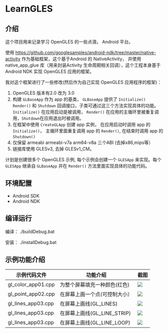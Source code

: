 # LearnGLES 

## 介绍 
这个项目用来记录学习 OpenGLES 的一些点滴， Android 平台。

使用 https://github.com/googlesamples/android-ndk/tree/master/native-activity 作为基础框架，这个基于Android 的 NativeActivity， 并使用native_app_glue 库（用来封装Activity 生命周期相关回调），这个工程本身基于 Android NDK 实现 OpenGLES 应用的框架。

我对这个框架进行了一些修改(然后作为自己实现 OpenGLES 应用程序的框架)：

1. OpenGLES 版本有2.0 改为 3.0 
2. 构建 `GLBaseApp` 作为 app 的基类， `GLBaseApp` 提供了 `Initialize()` `Render()` 和 `Shutdown` 回调接口，子类可通过这三个方法实现具体的功能。`Initialize()` 在应用启动是被调用， `Render()` 在应用的主循环里被重复调用，`Shutdown`在应用退出时被调用。
3. 在框架中使用 `CreateGLApp` 创建 app 实例， 在应用启动时调用 app 的 `Initialize()`， 主循环里面重复调用 app 的 `Render()`, 在结束时调用 app 的 `Shutdown()`
4. 仅保留 armeabi armeabi-v7a arm64-v8a 三个ABI (去掉x86,mips等）
5. 链接库使用 GLESv3, 去掉 GLESv1_CM。

计划是创建很多个 OpenGLES 示例, 每个示例会创建一个 `GLESApp` 来实现。每个 `GLESApp` 继承自 `GLBaseApp` 并在 `Render()` 方法里面实现具体的功能代码。

## 环境配置

* Android SDK 
* Android NDK

## 编译运行

编译： ./buildDebug.bat 

安装： ./installDebug.bat


## 示例功能介绍 

| 示例代码文件 | 功能介绍 |截图 |
| ------------- | ------------- |-----------|
|gl_color_app01.cpp|为整个屏幕填充一种颜色(红色)|![](https://github.com/androidzhibinw/LearnGLES/blob/master/screenshots/001_color.png?raw=true) | 
|gl_point_app02.cpp|在屏幕上画一个点(可控制大小）|![](https://github.com/androidzhibinw/LearnGLES/blob/master/screenshots/002_point.png?raw=true)|
|gl_lines_app03.cpp|在屏幕上画线(GL_LINES) | ![](https://github.com/androidzhibinw/LearnGLES/blob/master/screenshots/003_lines.png?raw=true)
|gl_lines_app03.cpp|在屏幕上画线(GL_LINE_STRIP) | ![](https://github.com/androidzhibinw/LearnGLES/blob/master/screenshots/003_line_strip.png?raw=true)
|gl_lines_app03.cpp|在屏幕上画线(GL_LINE_LOOP) | ![](https://github.com/androidzhibinw/LearnGLES/blob/master/screenshots/003_line_loop.png?raw=true)
